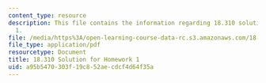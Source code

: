 ```yaml
---
content_type: resource
description: This file contains the information regarding 18.310 solution for homework
  1.
file: /media/https%3A/open-learning-course-data-rc.s3.amazonaws.com/18-310-principles-of-discrete-applied-mathematics-fall-2013/a95b5470303f19c852aecdcf4d64f35a_MIT18_310F13_Homework1Sol.pdf
file_type: application/pdf
resourcetype: Document
title: 18.310 Solution for Homework 1
uid: a95b5470-303f-19c8-52ae-cdcf4d64f35a
---
```

